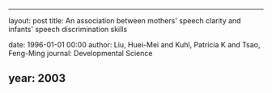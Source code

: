 ---
layout: post
title: An association between mothers' speech clarity and infants' speech discrimination skills

date: 1996-01-01 00:00
author: Liu, Huei-Mei and Kuhl, Patricia K and Tsao, Feng-Ming
journal: Developmental Science

year: 2003
----